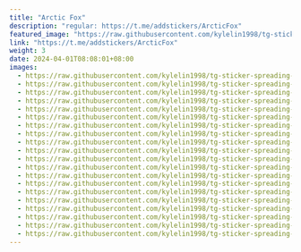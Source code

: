 ```yaml
---
title: "Arctic Fox"
description: "regular: https://t.me/addstickers/ArcticFox"
featured_image: "https://raw.githubusercontent.com/kylelin1998/tg-sticker-spreading-worldwide-images/main/img/100b14b9-f059-41c8-a313-b9a92c252b94.jpg"
link: "https://t.me/addstickers/ArcticFox"
weight: 3
date: 2024-04-01T08:08:01+08:00
images:
  - https://raw.githubusercontent.com/kylelin1998/tg-sticker-spreading-worldwide-images/main/img/100b14b9-f059-41c8-a313-b9a92c252b94.jpg
  - https://raw.githubusercontent.com/kylelin1998/tg-sticker-spreading-worldwide-images/main/img/696a9cdf-75cf-49c9-9780-069d8b3e1f63.jpg
  - https://raw.githubusercontent.com/kylelin1998/tg-sticker-spreading-worldwide-images/main/img/09319290-c7ee-45e6-b54e-5a46aa4786e2.jpg
  - https://raw.githubusercontent.com/kylelin1998/tg-sticker-spreading-worldwide-images/main/img/31c2f504-d2b7-4262-896c-8e0f73b334d7.jpg
  - https://raw.githubusercontent.com/kylelin1998/tg-sticker-spreading-worldwide-images/main/img/95c02343-927b-4e3f-a44b-783ae267d113.jpg
  - https://raw.githubusercontent.com/kylelin1998/tg-sticker-spreading-worldwide-images/main/img/1bc80c4e-1558-404b-8790-28d831ec659b.jpg
  - https://raw.githubusercontent.com/kylelin1998/tg-sticker-spreading-worldwide-images/main/img/083342d8-ee50-40a2-b7ef-395f9f3408dd.jpg
  - https://raw.githubusercontent.com/kylelin1998/tg-sticker-spreading-worldwide-images/main/img/ae91717a-ed5e-4213-815a-92e68843f89b.jpg
  - https://raw.githubusercontent.com/kylelin1998/tg-sticker-spreading-worldwide-images/main/img/0ebb2da1-b6e3-4d3d-910d-e7448375e161.jpg
  - https://raw.githubusercontent.com/kylelin1998/tg-sticker-spreading-worldwide-images/main/img/5009748e-0cd5-4a36-b138-8a4d0e85803f.jpg
  - https://raw.githubusercontent.com/kylelin1998/tg-sticker-spreading-worldwide-images/main/img/3d3e97b6-ab19-4d97-ba34-bf4ab456a3ac.jpg
  - https://raw.githubusercontent.com/kylelin1998/tg-sticker-spreading-worldwide-images/main/img/89522486-bc29-47ba-9a4e-4555751279ec.jpg
  - https://raw.githubusercontent.com/kylelin1998/tg-sticker-spreading-worldwide-images/main/img/f1d15683-cb63-4edd-a207-e864e801d4ae.jpg
  - https://raw.githubusercontent.com/kylelin1998/tg-sticker-spreading-worldwide-images/main/img/bd3b49d3-c627-4bac-924b-d5126d1c4449.jpg
  - https://raw.githubusercontent.com/kylelin1998/tg-sticker-spreading-worldwide-images/main/img/a7fb0cc1-0712-4bff-82b0-3177ac81472f.jpg
  - https://raw.githubusercontent.com/kylelin1998/tg-sticker-spreading-worldwide-images/main/img/54637caa-3be7-42ad-8e2d-390e7c3cee77.jpg
  - https://raw.githubusercontent.com/kylelin1998/tg-sticker-spreading-worldwide-images/main/img/087d7eb6-6897-4c66-971d-9087b589ad59.jpg
  - https://raw.githubusercontent.com/kylelin1998/tg-sticker-spreading-worldwide-images/main/img/64ca6fcd-89ce-4c6c-9b6c-5f9d830b2719.jpg
  - https://raw.githubusercontent.com/kylelin1998/tg-sticker-spreading-worldwide-images/main/img/8ace39ea-501f-42d6-9b72-eddf59f9579a.jpg
  - https://raw.githubusercontent.com/kylelin1998/tg-sticker-spreading-worldwide-images/main/img/a884b508-a1f9-473c-81a4-c0a5b366bfce.jpg
---
```

